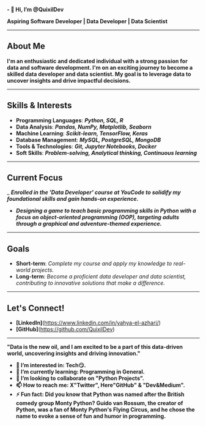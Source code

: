 **- 👋 Hi, I’m @QuixilDev**

**Aspiring Software Developer | Data Developer | Data Scientist**

---

## About Me

**I'm an enthusiastic and dedicated individual with a strong passion for data and software development. I'm on an exciting journey to become a skilled data developer and data scientist. My goal is to leverage data to uncover insights and drive impactful decisions.**

---

## Skills & Interests

- **Programming Languages**: _**Python, SQL, R**_
- **Data Analysis**: _**Pandas, NumPy, Matplotlib, Seaborn**_
- **Machine Learning**: _**Scikit-learn, TensorFlow, Keras**_
- **Database Management**: _**MySQL, PostgreSQL, MongoDB**_
- **Tools & Technologies**: _**Git, Jupyter Notebooks, Docker**_
- **Soft Skills**: _**Problem-solving, Analytical thinking, Continuous learning**_

---

## Current Focus

_ **_Enrolled in the 'Data Developer' course at YouCode to solidify my foundational skills and gain hands-on experience._**
- **_Designing a game to teach basic programming skills in Python with a focus on object-oriented programming (OOP), targeting adults through a graphical and adventure-themed experience._**

---

## Goals

- **Short-term**: _Complete my course and apply my knowledge to real-world projects._
- **Long-term**: _Become a proficient data developer and data scientist, contributing to innovative solutions that make a difference._

---

## Let's Connect!

- **[LinkedIn]**(https://www.linkedin.com/in/yahya-el-azhari/)
- **[GitHub]**(https://github.com/QuixilDev)

---

**__"Data is the new oil, and I am excited to be a part of this data-driven world, uncovering insights and driving innovation."__**

- **👀 I’m interested in: Tech😏.**
- **🌱 I’m currently learning: Programming in General.**
- **💞️ I’m looking to collaborate on "Python Projects".**
- **📫 How to reach me: X"Twitter", Here"GitHub" & "Dev&Medium".**
- **⚡ Fun fact: Did you know that Python was named after the British comedy group Monty Python? Guido van Rossum, the creator of Python, was a fan of Monty Python's Flying Circus, and he chose the name to evoke a sense of fun and humor in programming.**

